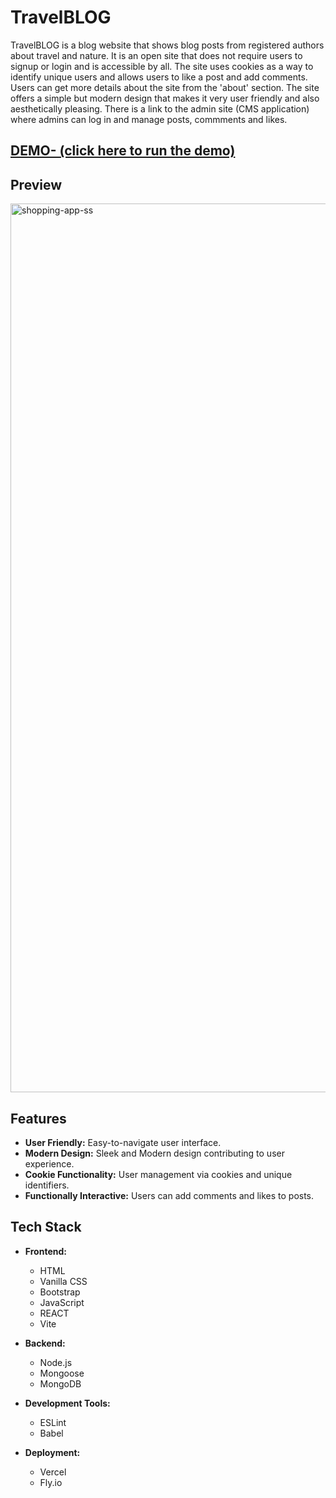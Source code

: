 # TravelBLOG 

TravelBLOG is a blog website that shows blog posts from registered authors about travel and nature. It is an open site that does not require users to signup or login and is accessible by all. The site uses cookies as a way to identify unique users and allows users to like a post and add comments. Users can get more details about the site from the 'about' section. The site offers a simple but modern design that makes it very user friendly and also aesthetically pleasing. There is a link to the admin site (CMS application) where admins can log in and manage posts, commments and likes. 

## [DEMO- (click here to run the demo)](https://blog-website-app-red.vercel.app)

## Preview

<img width="1422" alt="shopping-app-ss" src="https://github.com/DewaldFourie/blog-website-app/blob/main/public/blog-preview.png">

## Features

- **User Friendly:** Easy-to-navigate user interface.
- **Modern Design:** Sleek and Modern design contributing to user experience.
- **Cookie Functionality:** User management via cookies and unique identifiers.
- **Functionally Interactive:** Users can add comments and likes to posts.

## Tech Stack

- **Frontend:**
  - HTML
  - Vanilla CSS
  - Bootstrap
  - JavaScript
  - REACT
  - Vite

- **Backend:**
  - Node.js
  - Mongoose
  - MongoDB

- **Development Tools:**
  - ESLint
  - Babel

- **Deployment:**
  - Vercel
  - Fly.io
